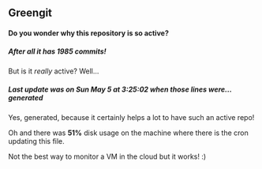## Greengit

#### Do you wonder why this repository is so active?

##### After all it has 1985 commits!

But is it *really* active? Well...

##### Last update was on Sun May 5 at 3:25:02 when those lines were... generated

Yes, generated, because it certainly helps a lot to have such an active repo!

Oh and there was **51%** disk usage on the machine
where there is the cron updating this file.

Not the best way to monitor a VM in the cloud but it works! :)
